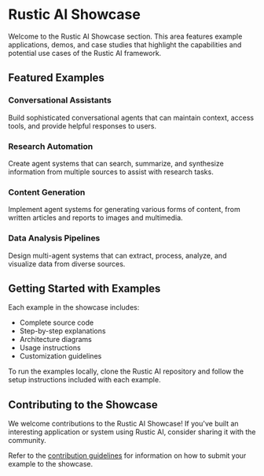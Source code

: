 # Rustic AI Showcase

Welcome to the Rustic AI Showcase section. This area features example applications, demos, and case studies that highlight the capabilities and potential use cases of the Rustic AI framework.

## Featured Examples

### Conversational Assistants
Build sophisticated conversational agents that can maintain context, access tools, and provide helpful responses to users.

### Research Automation
Create agent systems that can search, summarize, and synthesize information from multiple sources to assist with research tasks.

### Content Generation
Implement agent systems for generating various forms of content, from written articles and reports to images and multimedia.

### Data Analysis Pipelines
Design multi-agent systems that can extract, process, analyze, and visualize data from diverse sources.

## Getting Started with Examples

Each example in the showcase includes:

- Complete source code
- Step-by-step explanations
- Architecture diagrams
- Usage instructions
- Customization guidelines

To run the examples locally, clone the Rustic AI repository and follow the setup instructions included with each example.

## Contributing to the Showcase

We welcome contributions to the Rustic AI Showcase! If you've built an interesting application or system using Rustic AI, consider sharing it with the community.

Refer to the [contribution guidelines](../contributing.md) for information on how to submit your example to the showcase. 